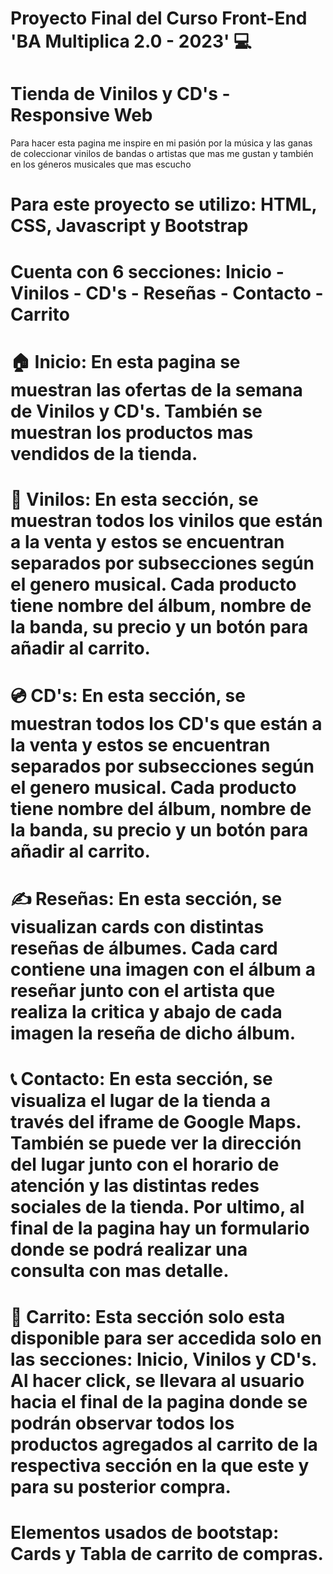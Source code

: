 # Proyecto Final del Curso Front-End 'BA Multiplica 2.0 - 2023' 💻
# Tienda de Vinilos y CD's - Responsive Web
Para hacer esta pagina me inspire en mi pasión por la música y las ganas de coleccionar vinilos de bandas o artistas que mas me gustan y también en los géneros musicales que mas escucho
#
# Para este proyecto se utilizo: HTML, CSS, Javascript y Bootstrap
#
# Cuenta con 6 secciones: Inicio - Vinilos - CD's - Reseñas - Contacto - Carrito
# 
# 🏠 Inicio: En esta pagina se muestran las ofertas de la semana de Vinilos y CD's. También se muestran los productos mas vendidos de la tienda.
#
# 📀 Vinilos: En esta sección, se muestran todos los vinilos que están a la venta y estos se encuentran separados por subsecciones según el genero musical. Cada producto tiene nombre del álbum, nombre de la banda, su precio y un botón para añadir al carrito.
#
# 💿 CD's: En esta sección, se muestran todos los CD's que están a la venta y estos se encuentran separados por subsecciones según el genero musical. Cada producto tiene nombre del álbum, nombre de la banda, su precio y un botón para añadir al carrito. 
#
# ✍ Reseñas: En esta sección, se visualizan cards con distintas reseñas de álbumes. Cada card contiene una imagen con el álbum a reseñar junto con el artista que realiza la critica y abajo de cada imagen la reseña de dicho álbum.
#
# 📞 Contacto: En esta sección, se visualiza el lugar de la tienda a través del iframe de Google Maps. También se puede ver la dirección del lugar junto con el horario de atención y las distintas redes sociales de la tienda. Por ultimo, al final de la pagina hay un formulario donde se podrá realizar una consulta con mas detalle.
# 
# 🛒 Carrito: Esta sección solo esta disponible para ser accedida solo en las secciones: Inicio, Vinilos y CD's. Al hacer click, se llevara al usuario hacia el final de la pagina donde se podrán observar todos los productos agregados al carrito de la respectiva sección en la que este y para su posterior compra. 
#
# Elementos usados de bootstap: Cards y Tabla de carrito de compras.
#
